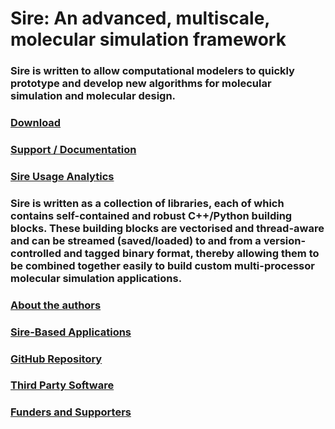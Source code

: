 <div class="grid">
  <div class="grid-item cw-box-wide cw-btext-3-19">
    <h1>Sire: An advanced, multiscale, molecular simulation framework</h1>
  </div>

  <div class="grid-item cw-box-tall cw-btext-6">
    <h3>
      Sire is written to allow computational modelers to quickly prototype
      and develop new algorithms for molecular simulation and molecular design.
    </h3>
  </div>

  <a href="./pages/download.html">
    <div class="grid-item cw-box-tall cw-bbutton-1-6">
     <h3>Download</h3>
    </div>
  </a>

  <a href="./pages/support.html">
    <div class="grid-item cw-box cw-bbutton-7-10">
      <h3>Support / Documentation</h3>
    </div>
  </a>

  <a href="./analytics/index.html">
    <div class="grid-item cw-box cw-bbutton-2-1">
      <h3>Sire Usage Analytics</h3>
    </div>
  </a>

  <div class="grid-item cw-box-big cw-btext-2">
    <h3>
      Sire is written as a collection of libraries, each of which contains
      self-contained and robust C++/Python building blocks. These building
      blocks are vectorised and thread-aware and can be streamed (saved/loaded)
      to and from a version-controlled and tagged binary format, thereby
      allowing them to be combined together easily to build custom multi-processor
      molecular simulation applications.  
   </h3>
  </div>

  <a href="./pages/authors.html">
    <div class="grid-item cw-box cw-bbutton-4-12">
      <h3>About the authors</h3>
    </div>
  </a>

  <a href="./pages/apps.html">
    <div class="grid-item cw-box-wide cw-bbutton-9-3">
     <h3>Sire-Based Applications</h3>
    </div>
  </a>

  <a href="https://github.com/michellab/Sire">
    <div class="grid-item cw-box cw-bbutton-8-1">
      <h3>GitHub Repository</h3>
    </div>
  </a>

  <a href="./pages/licenses.html">
    <div class="grid-item cw-box cw-bbutton-6-2">
      <h3>Third Party Software</h3>
    </div>
  </a>

  <a href="./pages/supporters.html">
    <div class="grid-item cw-box cw-bbutton-4-9">
      <h3>Funders and Supporters</h3>
    </div>
  </a>

</div>

